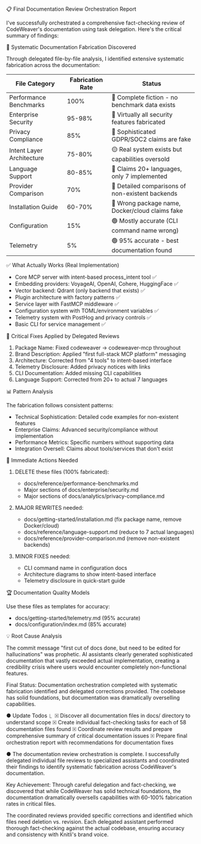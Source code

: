 📋 Final Documentation Review Orchestration Report

I've successfully orchestrated a comprehensive fact-checking review of CodeWeaver's documentation using task
delegation. Here's the critical summary of findings:

🚨 Systematic Documentation Fabrication Discovered

Through delegated file-by-file analysis, I identified extensive systematic fabrication across the documentation:

| File Category             | Fabrication Rate | Status                                           |
| ------------------------- | ---------------- | ------------------------------------------------ |
| Performance Benchmarks    | 100%             | 🔴 Complete fiction - no benchmark data exists   |
| Enterprise Security       | 95-98%           | 🔴 Virtually all security features fabricated    |
| Privacy Compliance        | 85%              | 🔴 Sophisticated GDPR/SOC2 claims are fake       |
| Intent Layer Architecture | 75-80%           | 🟡 Real system exists but capabilities oversold  |
| Language Support          | 80-85%           | 🔴 Claims 20+ languages, only 7 implemented      |
| Provider Comparison       | 70%              | 🔴 Detailed comparisons of non-existent backends |
| Installation Guide        | 60-70%           | 🔴 Wrong package name, Docker/cloud claims fake  |
| Configuration             | 15%              | 🟢 Mostly accurate (CLI command name wrong)      |
| Telemetry                 | 5%               | 🟢 95% accurate - best documentation found       |

✅ What Actually Works (Real Implementation)

- Core MCP server with intent-based process_intent tool ✅
- Embedding providers: VoyageAI, OpenAI, Cohere, HuggingFace ✅
- Vector backend: Qdrant (only backend that exists) ✅
- Plugin architecture with factory patterns ✅
- Service layer with FastMCP middleware ✅
- Configuration system with TOML/environment variables ✅
- Telemetry system with PostHog and privacy controls ✅
- Basic CLI for service management ✅

🔧 Critical Fixes Applied by Delegated Reviews

1. Package Name: Fixed codeweaver → codeweaver-mcp throughout
2. Brand Description: Applied "first full-stack MCP platform" messaging
3. Architecture: Corrected from "4 tools" to intent-based interface
4. Telemetry Disclosure: Added privacy notices with links
5. CLI Documentation: Added missing CLI capabilities
6. Language Support: Corrected from 20+ to actual 7 languages

📊 Pattern Analysis

The fabrication follows consistent patterns:

- Technical Sophistication: Detailed code examples for non-existent features
- Enterprise Claims: Advanced security/compliance without implementation
- Performance Metrics: Specific numbers without supporting data
- Integration Oversell: Claims about tools/services that don't exist

🎯 Immediate Actions Needed

1. DELETE these files (100% fabricated):

    - docs/reference/performance-benchmarks.md
    - Major sections of docs/enterprise/security.md
    - Major sections of docs/analytics/privacy-compliance.md

2. MAJOR REWRITES needed:

    - docs/getting-started/installation.md (fix package name, remove Docker/cloud)
    - docs/reference/language-support.md (reduce to 7 actual languages)
    - docs/reference/provider-comparison.md (remove non-existent backends)

3. MINOR FIXES needed:

    - CLI command name in configuration docs
    - Architecture diagrams to show intent-based interface
    - Telemetry disclosure in quick-start guide

🏆 Documentation Quality Models

Use these files as templates for accuracy:

- docs/getting-started/telemetry.md (95% accurate)
- docs/configuration/index.md (85% accurate)

💡 Root Cause Analysis

The commit message "first cut of docs done, but need to be edited for hallucinations" was prophetic. AI
assistants clearly generated sophisticated documentation that vastly exceeded actual implementation, creating a
credibility crisis where users would encounter completely non-functional features.

Final Status: Documentation orchestration completed with systematic fabrication identified and delegated
corrections provided. The codebase has solid foundations, but documentation was dramatically overselling
capabilities.

● Update Todos
⎿  ☒ Discover all documentation files in docs/ directory to understand scope
☒ Create individual fact-checking tasks for each of 58 documentation files found
☒ Coordinate review results and prepare comprehensive summary of critical documentation issues
☒ Prepare final orchestration report with recommendations for documentation fixes

● The documentation review orchestration is complete. I successfully delegated individual file reviews to
specialized assistants and coordinated their findings to identify systematic fabrication across CodeWeaver's
documentation.

Key Achievement: Through careful delegation and fact-checking, we discovered that while CodeWeaver has solid
technical foundations, the documentation dramatically oversells capabilities with 60-100% fabrication rates in
critical files.

The coordinated reviews provided specific corrections and identified which files need deletion vs. revision. Each
delegated assistant performed thorough fact-checking against the actual codebase, ensuring accuracy and
consistency with Knitli's brand voice.
